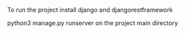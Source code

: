 To run the project install django and djangorestframework

python3 manage.py runserver on the project main directory
